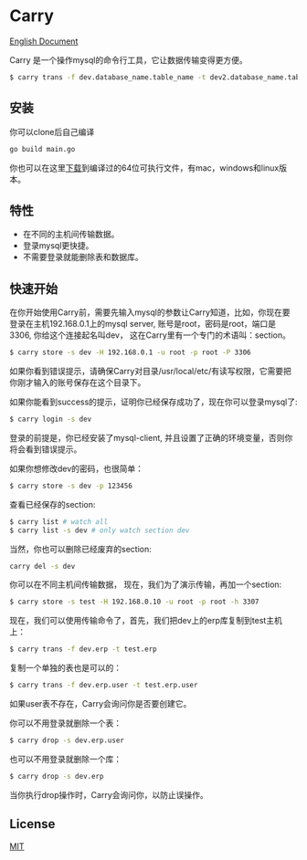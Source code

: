 # Carry
[English Document](https://github.com/joyant/carry/blob/master/Readme.md)

Carry 是一个操作mysql的命令行工具，它让数据传输变得更方便。

```bash
$ carry trans -f dev.database_name.table_name -t dev2.database_name.table_name
```

## 安装
你可以clone后自己编译
```bash
go build main.go
```
你也可以在这里[下载](https://github.com/joyant/carry/releases)到编译过的64位可执行文件，有mac，windows和linux版本。


## 特性
* 在不同的主机间传输数据。
* 登录mysql更快捷。
* 不需要登录就能删除表和数据库。

## 快速开始

在你开始使用Carry前，需要先输入mysql的参数让Carry知道，比如，你现在要登录在主机192.168.0.1上的mysql server, 账号是root，密码是root，端口是3306, 你给这个连接起名叫dev， 这在Carry里有一个专门的术语叫：section。
```bash
$ carry store -s dev -H 192.168.0.1 -u root -p root -P 3306
```
如果你看到错误提示，请确保Carry对目录/usr/local/etc/有读写权限，它需要把你刚才输入的账号保存在这个目录下。

如果你能看到success的提示，证明你已经保存成功了，现在你可以登录mysql了:

```bash
$ carry login -s dev
```
登录的前提是，你已经安装了mysql-client, 并且设置了正确的环境变量，否则你将会看到错误提示。

如果你想修改dev的密码，也很简单：
```bash
$ carry store -s dev -p 123456
```

查看已经保存的section:
```bash
$ carry list # watch all
$ carry list -s dev # only watch section dev
```

当然，你也可以删除已经废弃的section:

```bash
carry del -s dev
```
你可以在不同主机间传输数据， 现在，我们为了演示传输，再加一个section:
```bash
$ carry store -s test -H 192.168.0.10 -u root -p root -h 3307
```
现在，我们可以使用传输命令了，首先，我们把dev上的erp库复制到test主机上：
```bash
$ carry trans -f dev.erp -t test.erp
```
复制一个单独的表也是可以的：
```bash
$ carry trans -f dev.erp.user -t test.erp.user
```
如果user表不存在，Carry会询问你是否要创建它。

你可以不用登录就删除一个表：
```bash
$ carry drop -s dev.erp.user
```
也可以不用登录就删除一个库：
```bash
$ carry drop -s dev.erp
```
当你执行drop操作时，Carry会询问你，以防止误操作。

## License
[MIT](LICENSE)
